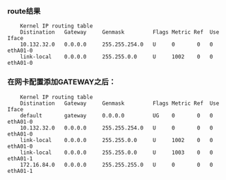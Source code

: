 ### route结果

        Kernel IP routing table
        Distination   Gateway     Genmask         Flags Metric Ref  Use Iface
        10.132.32.0   0.0.0.0     255.255.254.0   U     0       0   0   ethA01-0
        link-local    0.0.0.0     255.255.0.0     U     1002    0   0   ethA01-0

### 在网卡配置添加GATEWAY之后：
        
        Kernel IP routing table
        Distination   Gateway     Genmask         Flags Metric Ref  Use Iface
        default       gateway     0.0.0.0         UG    0       0   0   ethA01-0      
        10.132.32.0   0.0.0.0     255.255.254.0   U     0       0   0   ethA01-0
        link-local    0.0.0.0     255.255.0.0     U     1002    0   0   ethA01-0        
        link-local    0.0.0.0     255.255.0.0     U     1003    0   0   ethA01-1
        172.16.84.0   0.0.0.0     255.255.255.0   U     0       0   0   ethA01-1
      
